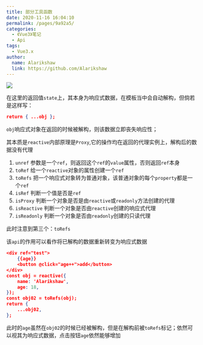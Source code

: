 ```yaml
---
title: 部分工具函数
date: 2020-11-16 16:04:10
permalink: /pages/9a92a5/
categories:
  - 《Vue3》笔记
  - Api
tags: 
  - Vue3.x 
author: 
  name: Alarikshaw
  link: https://github.com/Alarikshaw
---
```


![](https://picgoi-mg.oss-cn-beijing.aliyuncs.com/img/20201116155918.png)

在这里的返回值`state`上，其本身为响应式数据，在模板当中会自动解构，但倘若是这样写：

```json
return { ...obj };
```

`obj`响应式对象在返回的时候被解构，则该数据立即丧失响应性；

其本质是`reactive`内部原理是`Proxy`,它的操作均在返回的代理实例上，解构后的数据没有代理



1. `unref` 参数是一个`ref`，则返回这个`ref`的`value`属性，否则返回`ref`本身
2. `toRef`  给一个`reactive`对象的属性创建一个`ref`
3. `toRefs`  把一个响应式对象转为普通对象，该普通对象的每个`property`都是一个`ref`
4. `isRef`  判断一个值是否是`ref`
5. `isProxy`  判断一个对象是否是由`reactive`或`readonly`方法创建的代理
6. `isReactive`  判断一个对象是否由`reactive`创建的响应式代理
7. `isReadonly`  判断一个对象是否由`readonly`创建的只读代理



此时注意到第三个：`toRefs`

该`api`的作用可以看作将已解构的数据重新转变为响应式数据

```json
<div ref="test">
    {{age}}
    <button @click="age++">add</button>
</div>
const obj = reactive({
	name: 'Alarikshaw',
	age: 18,
});
const obj02 = toRefs(obj);
return {
    ...obj02,
};
```

此时的`age`虽然在`obj02`的时候已经被解构，但是在解构前被`toRefs`标记；依然可以视其为响应式数据，点击按钮`age`依然能够增加